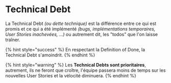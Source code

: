 # Technical Debt

La Technical Debt _\(ou dette technique\)_ est la différence entre ce qui est promis et ce qui a été implémenté _\(bugs, implémentations temporaires, User Stories inachevées, ...\)_ ou autrement dit, les "todos" que l'on laisse traîner.

{% hint style="success" %}
En respectant la Definition of Done, la Technical Debt s'amoindrit.
{% endhint %}

{% hint style="warning" %}
Les **Technical Debts sont prioritaires**, autrement, ils ne feront que croître, l'équipe passera moins de temps sur les nouvelles User Stories et la vélocité diminuera.
{% endhint %}


